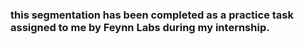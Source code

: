 ### this segmentation has been completed as a practice task assigned to me by Feynn Labs during my internship.

